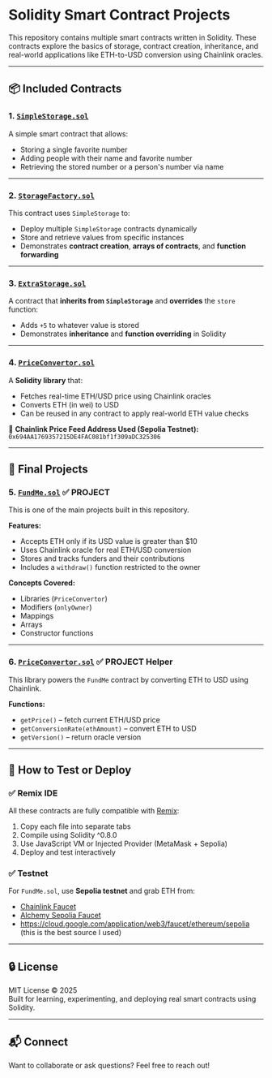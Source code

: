 # Solidity Smart Contract Projects

This repository contains multiple smart contracts written in Solidity. These contracts explore the basics of storage, contract creation, inheritance, and real-world applications like ETH-to-USD conversion using Chainlink oracles.

---

## 📦 Included Contracts

### 1. [`SimpleStorage.sol`](./SimpleStorage.sol)

A simple smart contract that allows:

- Storing a single favorite number
- Adding people with their name and favorite number
- Retrieving the stored number or a person's number via name

---

### 2. [`StorageFactory.sol`](./StorageFactory.sol)

This contract uses `SimpleStorage` to:

- Deploy multiple `SimpleStorage` contracts dynamically
- Store and retrieve values from specific instances
- Demonstrates **contract creation**, **arrays of contracts**, and **function forwarding**

---

### 3. [`ExtraStorage.sol`](./ExtraStorage.sol)

A contract that **inherits from `SimpleStorage`** and **overrides** the `store` function:

- Adds `+5` to whatever value is stored
- Demonstrates **inheritance** and **function overriding** in Solidity

---

### 4. [`PriceConvertor.sol`](./PriceConvertor.sol)

A **Solidity library** that:

- Fetches real-time ETH/USD price using Chainlink oracles
- Converts ETH (in wei) to USD
- Can be reused in any contract to apply real-world ETH value checks

📍 **Chainlink Price Feed Address Used (Sepolia Testnet):**
`0x694AA1769357215DE4FAC081bf1f309aDC325306`

---

## 🚀 Final Projects

### 5. [`FundMe.sol`](./FundMe.sol) ✅ **PROJECT**

This is one of the main projects built in this repository.

**Features:**
- Accepts ETH only if its USD value is greater than $10
- Uses Chainlink oracle for real ETH/USD conversion
- Stores and tracks funders and their contributions
- Includes a `withdraw()` function restricted to the owner

**Concepts Covered:**
- Libraries (`PriceConvertor`)
- Modifiers (`onlyOwner`)
- Mappings
- Arrays
- Constructor functions

---

### 6. [`PriceConvertor.sol`](./PriceConvertor.sol) ✅ **PROJECT Helper**

This library powers the `FundMe` contract by converting ETH to USD using Chainlink.

**Functions:**
- `getPrice()` – fetch current ETH/USD price
- `getConversionRate(ethAmount)` – convert ETH to USD
- `getVersion()` – return oracle version

---

## 🧪 How to Test or Deploy

### ✅ Remix IDE
All these contracts are fully compatible with [Remix](https://remix.ethereum.org):

1. Copy each file into separate tabs
2. Compile using Solidity ^0.8.0
3. Use JavaScript VM or Injected Provider (MetaMask + Sepolia)
4. Deploy and test interactively

### ✅ Testnet
For `FundMe.sol`, use **Sepolia testnet** and grab ETH from:

- [Chainlink Faucet](https://faucets.chain.link/sepolia)
- [Alchemy Sepolia Faucet](https://sepoliafaucet.com)
- https://cloud.google.com/application/web3/faucet/ethereum/sepolia   (this is the best source I used)

---

## 🔒 License

MIT License © 2025  
Built for learning, experimenting, and deploying real smart contracts using Solidity.

---

## 📬 Connect

Want to collaborate or ask questions? Feel free to reach out!

